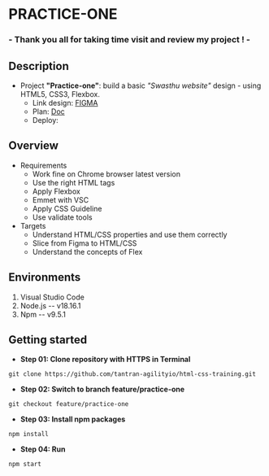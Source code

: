 # PRACTICE-ONE
### - Thank you all for taking time visit and review my project ! -
## Description
- Project **"Practice-one"**: build a basic *"Swasthu website"* design - using HTML5, CSS3, Flexbox.
    - Link design: [FIGMA](https://www.figma.com/file/fPgVhV6lef9uCoBH4YiEm7/Swasthu-website-(Community)?node-id=0%3A1&mode=dev)
    - Plan: [Doc](https://docs.google.com/document/d/1i5yfSNclPl8lYqqhsBx3LIiI4JrjbecYHukpb8H7bLI/edit)
    - Deploy:

## Overview
- Requirements
    - Work fine on Chrome browser latest version
    - Use the right HTML tags
    - Apply Flexbox
    - Emmet with VSC
    - Apply CSS Guideline
    - Use validate tools
- Targets
    - Understand HTML/CSS properties and use them correctly
    - Slice from Figma to HTML/CSS
    - Understand the concepts of Flex

## Environments
1. Visual Studio Code
2. Node.js -- v18.16.1
3. Npm -- v9.5.1

## Getting started
- **Step 01: Clone repository with HTTPS in Terminal**
~~~
git clone https://github.com/tantran-agilityio/html-css-training.git
~~~
- **Step 02: Switch to branch feature/practice-one**
~~~
git checkout feature/practice-one
~~~
- **Step 03: Install npm packages**
~~~
npm install
~~~
- **Step 04: Run**
~~~
npm start
~~~
